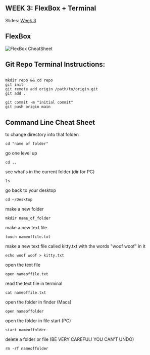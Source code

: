 
## WEEK 3: FlexBox + Terminal

Slides: [Week 3](https://docs.google.com/presentation/d/13xP5m_qESpxsH-AFVOmnjICtOE5xpEc8nW7QQ0FL_OA/edit?usp=sharing)


## FlexBox

![FlexBox CheatSheet](https://miro.medium.com/v2/resize:fit:1400/0*YeaUsQyhXSL1TCTH.png)



## Git Repo Terminal Instructions:
```

mkdir repo && cd repo
git init
git remote add origin /path/to/origin.git
git add .

git commit -m "initial commit"
git push origin main

```

## Command Line Cheat Sheet


to change directory into that folder:
```
cd "name of folder" 
```
go one level up
```
cd ..
```
see what's in the current folder (dir for PC)
```
ls 
```
go back to your desktop 
```
cd ~/Desktop 
```
make a new folder
```
mkdir name_of_folder 
```
make a new text file
```
touch nameoffile.txt
```
make a new text file called kitty.txt with the words "woof woof" in it
```
echo woof woof > kitty.txt 
```
open the text file
```
open nameoffile.txt
```
read the text file in terminal
```
cat nameoffile.txt
```
open the folder in finder (Macs)
```
open nameoffolder
```
open the folder in file start (PC)
```
start nameoffolder
```
delete a folder or file (BE VERY CAREFUL! YOU CAN'T UNDO)
```
rm -rf nameoffolder
```

